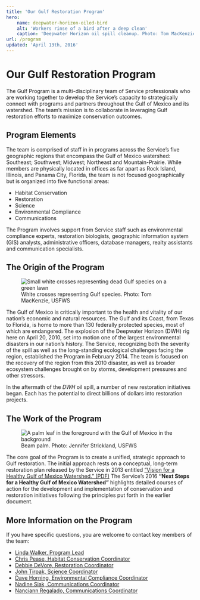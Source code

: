 ```yaml
---
title: 'Our Gulf Restoration Program'
hero:
    name: deepwater-horizon-oiled-bird
    alt: 'Workers rinse of a bird after a deep clean'
    caption: 'Deepwater Horizon oil spill cleanup. Photo: Tom MacKenzie, USFWS'
url: /program
updated: 'April 13th, 2016'
---
```

# Our Gulf Restoration Program

The Gulf Program is a multi-disciplinary team of Service professionals who are working together to develop the Service’s capacity to strategically connect with programs and partners throughout the Gulf of Mexico and its watershed. The team’s mission is to collaborate in leveraging Gulf restoration efforts to maximize conservation outcomes.

## Program Elements

The team is comprised of staff in in programs across the Service’s five geographic regions that encompass the Gulf of Mexico watershed: Southeast; Southwest; Midwest; Northeast and Mountain-Prairie. While members are physically located in offices as far apart as Rock Island, Illinois, and Panama City, Florida, the team is not focused geographically but is organized into five functional areas:

- Habitat Conservation
- Restoration
- Science
- Environmental Compliance
- Communications

The Program involves support from Service staff such as environmental compliance experts, restoration biologists, geographic information system (GIS) analysts, administrative officers, database managers, realty assistants and communication specialists.

## The Origin of the Program

<figure class="image-right">
  <img src="/images/deepwater-horizon-crosses.jpg" alt="Small white crosses representing dead Gulf species on a green lawn">
  <figcaption>White crosses representing Gulf species. Photo: Tom MacKenzie, USFWS</figcaption>
</figure>

The Gulf of Mexico is critically important to the health and vitality of our nation’s economic and natural resources. The Gulf and its Coast, from Texas to Florida, is home to more than 130 federally protected species, most of which are endangered.
The explosion of the Deepwater Horizon (DWH) rig here on April 20, 2010, set into motion one of the largest environmental disasters in our nation’s history. The Service, recognizing both the severity of the spill as well as the long-standing ecological challenges facing the region, established the Program in February 2014. The team is focused on the recovery of the region from this 2010 disaster, as well as broader ecosystem challenges brought on by storms, development pressures and other stressors.

In the aftermath of the *DWH* oil spill, a number of new restoration initiatives began. Each has the potential to direct billions of dollars into restoration projects.

## The Work of the Program

<figure class="image-right">
  <img src="/images/beam-palm.jpg" alt="A palm leaf in the foreground with the Gulf of Mexico in the background">
  <figcaption>Beam palm. Photo: Jennifer Strickland, USFWS</figcaption>
</figure>

The core goal of the Program is to create a unified, strategic approach to Gulf restoration. The initial approach rests on a conceptual, long-term restoration plan released by the Service in 2013 entitled [“Vision for a Healthy Gulf of Mexico Watershed.” (PDF)](www.fws.gov/gulfrestoration/pdf/VisionDocument.pdf) The Service’s 2016 **“Next Steps for a Healthy Gulf of Mexico Watershed”** highlights detailed courses of action for the development and implementation of conservation and restoration initiatives following the principles put forth in the earlier document.

## More Information on the Program

If you have specific questions, you are welcome to contact key members of the team:

 - [Linda Walker, Program Lead](mailto:Linda_Walker@fws.gov)
 - [Chris Pease, Habitat Conservation Coordinator](mailto:Chris_Pease@fws.gov)
 - [Debbie DeVore, Restoration Coordinator](mailto:Debbie_Devore@fws.gov)
 - [John Tirpak, Science Coordinator](mailto:John_Tirpak@fws.gov)
 - [Dave Horning, Environmental Compliance Coordinator](mailto:Dave_Horning@fws.gov)
 - [Nadine Siak, Communications Coordinator](mailto:Nadine_Siak@fws.gov)
 - [Nanciann Regalado, Communications Coordinator](mailto:Nanciann_Regalado@fws.gov)
